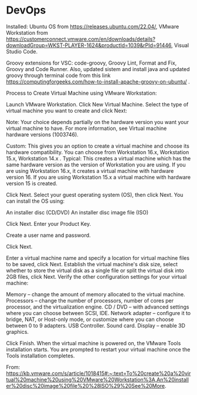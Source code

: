 # DevOps

Installed: Ubuntu OS from https://releases.ubuntu.com/22.04/, VMware Workstation from https://customerconnect.vmware.com/en/downloads/details?downloadGroup=WKST-PLAYER-1624&productId=1039&rPId=91446, Visual Studio Code. 

Groovy extensions for VSC: code-groovy, Groovy Lint, Format and Fix, Groovy and Code Runner.
Also, updated sistem and install java and updated groovy through terminal code from this link https://computingforgeeks.com/how-to-install-apache-groovy-on-ubuntu/ .


Process to Create Virtual Machine using VMware Workstation:


Launch VMware Workstation.
Click New Virtual Machine.
Select the type of virtual machine you want to create and click Next:

Note: Your choice depends partially on the hardware version you want your virtual machine to have. For more information, see Virtual machine hardware versions (1003746).
 
Custom: This gives you an option to create a virtual machine and choose its hardware compatibility. You can choose from Workstation 16.x, Workstation 15.x, Workstation 14.x .
Typical: This creates a virtual machine which has the same hardware version as the version of Workstation you are using. If you are using Workstation 16.x, it creates a virtual machine with hardware version 16. If you are using Workstation 15.x a virtual machine with hardware version 15 is created.
 
Click Next.
Select your guest operating system (OS), then click Next. You can install the OS using:
 
An installer disc (CD/DVD)
An installer disc image file (ISO)
 
Click Next.
Enter your Product Key.

Create a user name and password.

Click Next.

Enter a virtual machine name and specify a location for virtual machine files to be saved, click Next.
Establish the virtual machine's disk size, select whether to store the virtual disk as a single file or split the virtual disk into 2GB files, click Next.
Verify the other configuration settings for your virtual machine:
 
Memory – change the amount of memory allocated to the virtual machine.
Processors – change the number of processors, number of cores per processor, and the virtualization engine.
CD / DVD – with advanced settings where you can choose between SCSI, IDE.
Network adapter – configure it to bridge, NAT, or Host-only mode, or customize where you can choose between 0 to 9 adapters.
USB Controller.
Sound card.
Display – enable 3D graphics.
 
Click Finish.
When the virtual machine is powered on, the VMware Tools installation starts. You are prompted to restart your virtual machine once the Tools installation completes.

From: https://kb.vmware.com/s/article/1018415#:~:text=To%20create%20a%20virtual%20machine%20using%20VMware%20Workstation%3A,An%20installer%20disc%20image%20file%20%28ISO%29%20See%20More.
